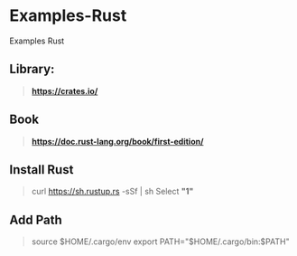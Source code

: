 # Examples-Rust
Examples Rust

## Library:
>**https://crates.io/**

## Book
>**https://doc.rust-lang.org/book/first-edition/**

## Install Rust
> curl https://sh.rustup.rs -sSf | sh
> Select **"1"**

## Add Path
> source $HOME/.cargo/env
> export PATH="$HOME/.cargo/bin:$PATH"
